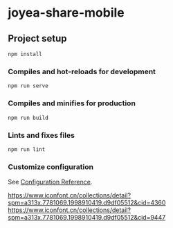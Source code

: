# joyea-share-mobile

## Project setup
```
npm install
```

### Compiles and hot-reloads for development
```
npm run serve
```

### Compiles and minifies for production
```
npm run build
```

### Lints and fixes files
```
npm run lint
```

### Customize configuration
See [Configuration Reference](https://cli.vuejs.org/config/).


https://www.iconfont.cn/collections/detail?spm=a313x.7781069.1998910419.d9df05512&cid=4360
https://www.iconfont.cn/collections/detail?spm=a313x.7781069.1998910419.d9df05512&cid=9447